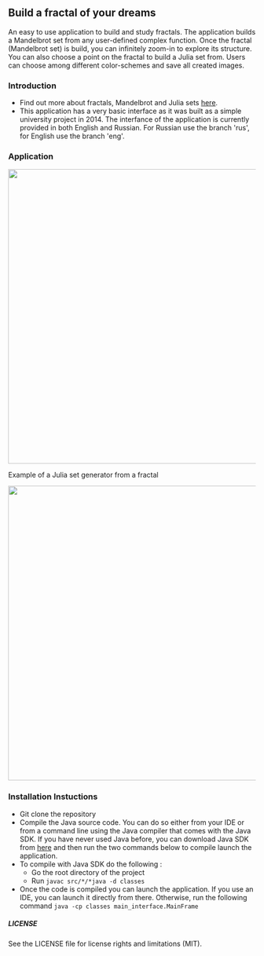 ## Build a fractal of your dreams

An easy to use application to build and study fractals. The application builds a Mandelbrot set from any user-defined complex function. Once the fractal (Mandelbrot set) is build, you can infinitely zoom-in to explore its structure. You can also choose a point on the fractal to build a Julia set from. Users can choose among different color-schemes and save all created images. 

### Introduction

- Find out more about fractals, Mandelbrot and Julia sets [here](https://en.wikipedia.org/wiki/Mandelbrot_set).
- This application has a very basic interface as it was built as a simple university project in 2014. The interfance of the application is currently provided in both English and Russian. For Russian use the branch 'rus', for English use the branch 'eng'.

### Application
<img src="https://github.com/chernyavskaya/FractalBuilder/blob/rus/screenshots/example_main_frame.png" width="600">

Example of a Julia set generator from a fractal 

<img src="https://github.com/chernyavskaya/FractalBuilder/blob/rus/screenshots/example_julia.png" width="600">


### Installation Instuctions

 - Git clone the repository 
 - Compile the Java source code. You can do so either from your IDE or from a command line using the Java compiler that comes with the Java SDK. If you have never used Java before, you can download Java SDK from [here](https://www.oracle.com/java/technologies/downloads/) and then run the two commands below to compile launch the application.
 - To compile with Java SDK do the following :
    - Go the root directory of the project 
    - Run ```javac src/*/*java -d classes```
 - Once the code is compiled you can launch the application. If you use an IDE, you can launch it directly from there. Otherwise, run the following command ```java -cp classes main_interface.MainFrame```

##### LICENSE

See the LICENSE file for license rights and limitations (MIT).

